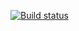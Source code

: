[![Build status](https://ci.appveyor.com/api/projects/status/jn1qbr2fjwbiww0l?svg=true)](https://ci.appveyor.com/project/shutnikmiit/ahjcodehttpfront)